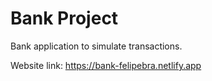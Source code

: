 # Bank Project

Bank application to simulate transactions.

Website link: https://bank-felipebra.netlify.app
